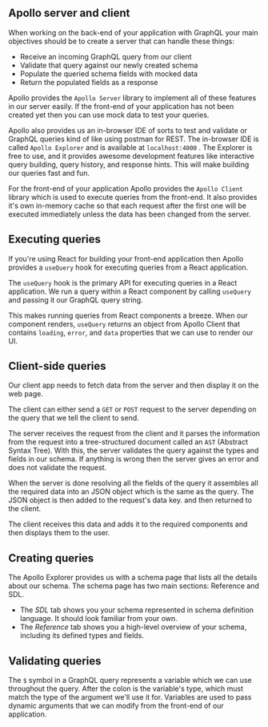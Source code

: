 ## Apollo server and client
When working on the back-end of your application with GraphQL your main objectives should be to create a server that can handle these things:

- Receive an incoming GraphQL query from our client
- Validate that query against our newly created schema
- Populate the queried schema fields with mocked data
- Return the populated fields as a response

Apollo provides the `Apollo Server` library to implement all of these features in our server easily. If the front-end of your application has not been created yet then you can use mock data to test your queries.

Apollo also provides us an in-browser IDE of sorts to test and validate or GraphQL queries kind of like using postman for REST. The in-browser IDE is called `Apollo Explorer` and is available at `localhost:4000` . The Explorer is free to use, and it provides awesome development features like interactive query building, query history, and response hints. This will make building our queries fast and fun.

For the front-end of your application Apollo provides the `Apollo Client` library which is used to execute queries from the front-end. It also provides it's own in-memory cache so that each request after the first one will be executed immediately unless the data has been changed from the server.

## Executing queries
If you're using React for building your front-end application then Apollo provides a `useQuery` hook for executing queries from a React application.

The `useQuery` hook is the primary API for executing queries in a React application. We run a query within a React component by calling `useQuery` and passing it our GraphQL query string.

This makes running queries from React components a breeze. When our component renders, `useQuery` returns an object from Apollo Client that contains `loading`, `error`, and `data` properties that we can use to render our UI.

## Client-side queries
Our client app needs to fetch data from the server and then display it on the web page.

The client can either send a `GET` or `POST` request to the server depending on the query that we tell the client to send.

The server receives the request from the client and it parses the information from the request into a tree-structured document called an `AST` (Abstract Syntax Tree). With this, the server validates the query against the types and fields in our schema. If anything is wrong then the server gives an error and does not validate the request.

When the server is done resolving all the fields of the query it assembles all the required data into an JSON object which is the same as the query. The JSON object is then added to the request's data key. and then returned to the client.

The client receives this data and adds it to the required components and then displays them to the user.

## Creating queries
The Apollo Explorer provides us with a schema page that lists all the details about our schema. The schema page has two main sections: Reference and SDL.

- The *SDL* tab shows you your schema represented in schema definition language. It should look familiar from your own.
- The *Reference* tab shows you a high-level overview of your schema, including its defined types and fields.

## Validating queries
The `$` symbol in a GraphQL query represents a variable which we can use throughout the query. After the colon is the variable's type, which must match the type of the argument we'll use it for. Variables are used to pass dynamic arguments that we can modify from the front-end of our application.